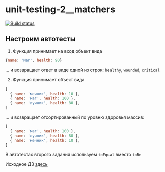 # unit-testing-2__matchers

[![Build status](https://ci.appveyor.com/api/projects/status/5hnip0khbtrnnura?svg=true)](https://ci.appveyor.com/project/KoensBerg/unit-testing-2-matchers)

## Настроим автотесты

1. Функция принимает на вход объект вида
```javascript
{name: 'Маг', health: 90}
```
... и возвращает ответ в виде одной из строк: `healthy`, `wounded`, `critical`

2. Функция принимает объект вида
```javascript
[
  { name: 'мечник', health: 10 },
  { name: 'маг', health: 100 },
  { name: 'лучник', health: 80 },
]
```
... и возвращает отсортированный по уровню здоровья массив:
```javascript
[
  { name: 'маг', health: 100 },
  { name: 'лучник', health: 80 },
  { name: 'мечник', health: 10 },
]
```

В автотестах второго задания используем `toEqual` вместо `toBe`

Исходное ДЗ [здесь](https://github.com/KoensBerg/ajs-homeworks/tree/ajs8/test-ci)
